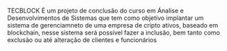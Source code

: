 TECBLOCK 
É um projeto de conclusão do curso em Ánalise e Desenvolvimentos de Sistemas que tem como objetivo implantar um sistema de gerenciamneto de uma empresa de cripto ativos, baseado em blockchain, nesse sistema será possível fazer a inclusão, bem tanto como exclusão ou até alteração de clientes e funcionários 
